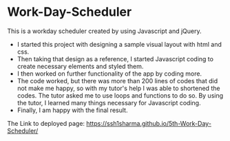 # Work-Day-Scheduler
This is a workday scheduler created by using Javascript and jQuery.
- I started this project with designing a sample visual layout with html and css.
- Then taking that design as a reference, I started Javascript coding to create necessary elements and styled them.
- I then worked on further functionality of the app by coding more. 
- The code worked, but there was more than 200 lines of codes that did not make me happy, so with my tutor's help I was able to shortened the codes. The tutor asked me to use loops and functions to do so. By using the tutor, I learned many things necessary for Javascript coding.
- Finally, I am happy with the final result. 

The Link to deployed page: https://ssh1sharma.github.io/5th-Work-Day-Scheduler/
